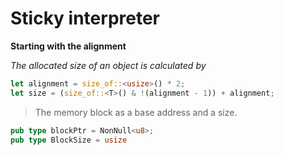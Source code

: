 # Sticky interpreter 

__Starting with the alignment__

_The allocated size of an object is calculated by_
```rust
let alignment = size_of::<usize>() * 2;
let size = (size_of::<T>() & !(alignment - 1)) + alignment; 
```

>  The memory block as a base address and a size.
```rust
pub type blockPtr = NonNull<u8>;
pub type BlockSize = usize
```   

